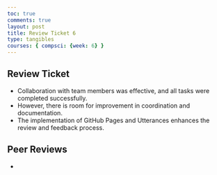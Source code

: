 ```yaml
---
toc: true
comments: true
layout: post
title: Review Ticket 6
type: tangibles
courses: { compsci: {week: 6} }
---
```


## Review Ticket
- Collaboration with team members was effective, and all tasks were completed successfully.
- However, there is room for improvement in coordination and documentation. 
- The implementation of GitHub Pages and Utterances enhances the review and feedback process.

## Peer Reviews
- 